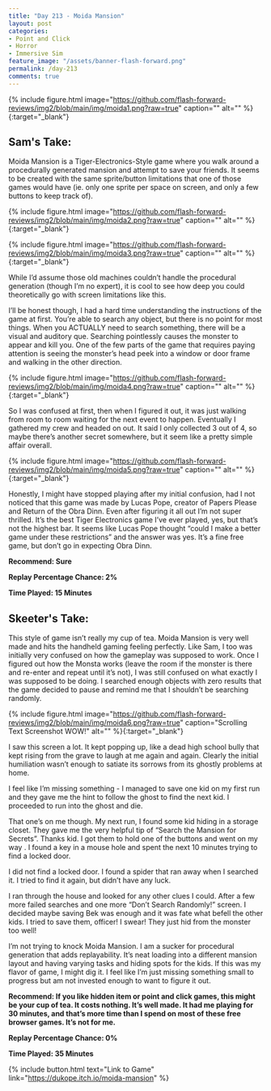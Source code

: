```yaml
---
title: "Day 213 - Moida Mansion"
layout: post
categories:
- Point and Click
- Horror
- Immersive Sim
feature_image: "/assets/banner-flash-forward.png"
permalink: /day-213
comments: true
---
```


{% include figure.html image="https://github.com/flash-forward-reviews/img2/blob/main/img/moida1.png?raw=true" caption="" alt="" %}{:target="_blank"}
 
## Sam's Take:

Moida Mansion is a Tiger-Electronics-Style game where you walk around a procedurally generated mansion and attempt to save your friends. It seems to be created with the same sprite/button limitations that one of those games would have (ie. only one sprite per space on screen, and only a few buttons to keep track of).

{% include figure.html image="https://github.com/flash-forward-reviews/img2/blob/main/img/moida2.png?raw=true" caption="" alt="" %}{:target="_blank"}

{% include figure.html image="https://github.com/flash-forward-reviews/img2/blob/main/img/moida3.png?raw=true" caption="" alt="" %}{:target="_blank"}

While I’d assume those old machines couldn’t handle the procedural generation (though I’m no expert), it is cool to see how deep you could theoretically go with screen limitations like this.

I’ll be honest though, I had a hard time understanding the instructions of the game at first. You’re able to search any object, but there is no point for most things. When you ACTUALLY need to search something, there will be a visual and auditory que. Searching pointlessly causes the monster to appear and kill you. One of the few parts of the game that requires paying attention is seeing the monster’s head peek into a window or door frame and walking in the other direction.

{% include figure.html image="https://github.com/flash-forward-reviews/img2/blob/main/img/moida4.png?raw=true" caption="" alt="" %}{:target="_blank"}

So I was confused at first, then when I figured it out, it was just walking from room to room waiting for the next event to happen. Eventually I gathered my crew and headed on out. It said I only collected 3 out of 4, so maybe there’s another secret somewhere, but it seem like a pretty simple affair overall. 

{% include figure.html image="https://github.com/flash-forward-reviews/img2/blob/main/img/moida5.png?raw=true" caption="" alt="" %}{:target="_blank"}

Honestly, I might have stopped playing after my initial confusion, had I not noticed that this game was made by Lucas Pope, creator of Papers Please and Return of the Obra Dinn. Even after figuring it all out I’m not super thrilled. It’s the best Tiger Electronics game I’ve ever played, yes, but that’s not the highest bar. It seems like Lucas Pope thought “could I make a better game under these restrictions” and the answer was yes. It’s a fine free game, but don’t go in expecting Obra Dinn.

**Recommend: Sure**

**Replay Percentage Chance: 2%**

**Time Played: 15 Minutes** 

## Skeeter's Take:

This style of game isn’t really my cup of tea. Moida Mansion is very well made and hits the handheld gaming feeling perfectly. Like Sam, I too was initially very confused on how the gameplay was supposed to work. Once I figured out how the Monsta works (leave the room if the monster is there and re-enter and repeat until it’s not), I was still confused on what exactly I was supposed to be doing. I searched enough objects with zero results that the game decided to pause and remind me that I shouldn’t be searching randomly. 

{% include figure.html image="https://github.com/flash-forward-reviews/img2/blob/main/img/moida6.png?raw=true" caption="Scrolling Text Screenshot WOW!" alt="" %}{:target="_blank"}

I saw this screen a lot. It kept popping up, like a dead high school bully that kept rising from the grave to laugh at me again and again. Clearly the initial humiliation wasn’t enough to satiate its sorrows from its ghostly problems at home. 

I feel like I’m missing something - I managed to save one kid on my first run and they gave me the hint to follow the ghost to find the next kid. I proceeded to run into the ghost and die. 

That one’s on me though. 
My next run, I found some kid hiding in a storage closet. They gave me the very helpful tip of “Search the Mansion for Secrets”. Thanks kid. I got them to hold one of the buttons and went on my way . I found a key in a mouse hole and spent the next 10 minutes trying to find a locked door. 

I did not find a locked door. 
I found a spider that ran away when I searched it. I tried to find it again, but didn’t have any luck. 

I ran through the house and looked for any other clues I could. After a few more failed searches and one more “Don’t Search Randomly!” screen. I decided maybe saving Bek was enough and it was fate what befell the other kids. I tried to save them, officer! I swear! They just hid from the monster too well! 

I’m not trying to knock Moida Mansion. I am a sucker for procedural generation that adds replayability. It’s neat loading into a different mansion layout and having varying tasks and hiding spots for the kids. If this was my flavor of game, I might dig it. I feel like I’m just missing something small to progress but am not invested enough to want to figure it out. 

**Recommend: If you like hidden item or point and click games, this might be your cup of tea. It costs nothing. It’s well made. It had me playing for 30 minutes, and that’s more time than I spend on most of these free browser games. It’s not for me.**

**Replay Percentage Chance: 0%**

**Time Played: 35 Minutes** 

{% include button.html text="Link to Game" link="https://dukope.itch.io/moida-mansion" %}